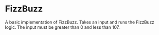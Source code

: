 # FizzBuzz

A basic implementation of FizzBuzz. Takes an input and runs the FizzBuzz logic. The input must be greater than 0 and less than 107.
